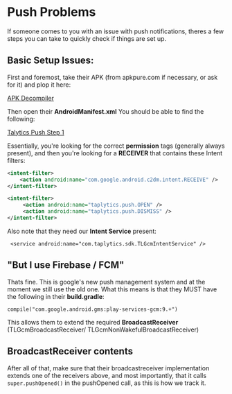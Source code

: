 # Push Problems

If someone comes to you with an issue with push notifications, theres a few steps you can take to quickly check if things are set up.

## Basic Setup Issues:

First and foremost, take their APK (from apkpure.com if necessary, or ask for it) and plop it here:

[APK Decompiler](http://www.javadecompilers.com/apk)

Then open their **AndroidManifest.xml** You should be able to find the following:

[Talytics Push Step 1](https://github.com/taplytics/Taplytics-Android-SDK/blob/master/PUSH.md#1-setup)

Essentially, you're looking for the correct **permission** tags (generally always present), and then you're looking for a **RECEIVER** that contains these Intent filters:

```xml
<intent-filter>
    <action android:name="com.google.android.c2dm.intent.RECEIVE" />
</intent-filter>

<intent-filter>
     <action android:name="taplytics.push.OPEN" />
     <action android:name="taplytics.push.DISMISS" />
</intent-filter>
```

Also note that they need our **Intent Service** present:

` <service android:name="com.taplytics.sdk.TLGcmIntentService" />`

## "But I use Firebase / FCM"

Thats fine. This is google's new push management system and at the moment we still use the old one. What this means is that they MUST have the following in their **build.gradle**:

`compile("com.google.android.gms:play-services-gcm:9.+")`

This allows them to extend the required **BroadcastReceiver** (TLGcmBroadcastReceiver/ TLGcmNonWakefulBroadcastReceiver)

## BroadcastReceiver contents

After all of that, make sure that their broadcastreceiver implementation extends one of the receivers above, and most importantly, that it calls `super.pushOpened()` in the pushOpened call, as this is how we track it. 






